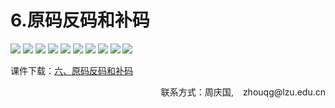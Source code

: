 # 6.原码反码和补码

![](/assets/p120.png)
![](/assets/p121.png)
![](/assets/p122.png)
![](/assets/p123.png)
![](/assets/p124.png)
![](/assets/p125.png)
![](/assets/p126.png)
![](/assets/p127.png)
![](/assets/p128.png)
![](/assets/p129.png)


课件下载：[六、原码反码和补码](https://github.com/kinggolzu/Introduction-to-Computer/blob/master/courseware/9.原码反码和补码.pptx?raw=true)

<p style="text-align: right;">联系方式：周庆国,<img src="/assets/biaozhi.png" style="width: 15px;height: 15px;">zhouqg@lzu.edu.cn<p>



